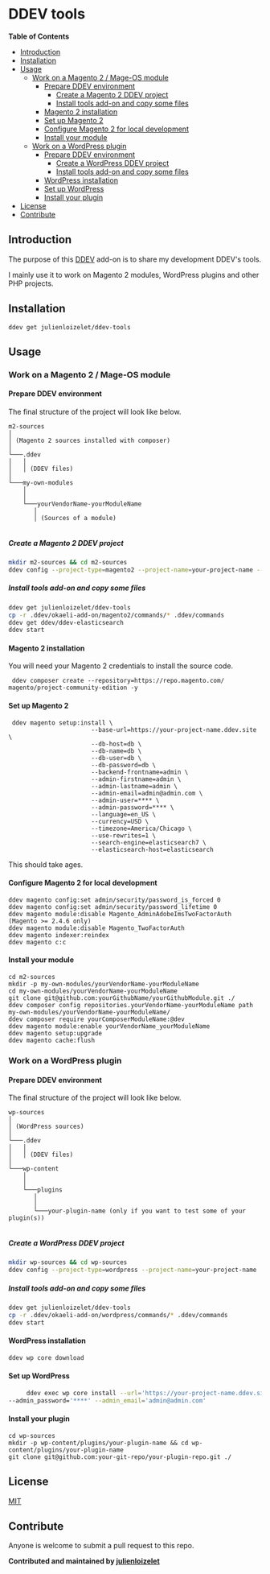 

# DDEV tools

<!-- START doctoc generated TOC please keep comment here to allow auto update -->
<!-- DON'T EDIT THIS SECTION, INSTEAD RE-RUN doctoc TO UPDATE -->
**Table of Contents**

- [Introduction](#introduction)
- [Installation](#installation)
- [Usage](#usage)
  - [Work on a Magento 2 / Mage-OS module](#work-on-a-magento-2--mage-os-module)
    - [Prepare DDEV environment](#prepare-ddev-environment)
      - [Create a Magento 2 DDEV project](#create-a-magento-2-ddev-project)
      - [Install tools add-on and copy some files](#install-tools-add-on-and-copy-some-files)
    - [Magento 2 installation](#magento-2-installation)
    - [Set up Magento 2](#set-up-magento-2)
    - [Configure Magento 2 for local development](#configure-magento-2-for-local-development)
    - [Install your module](#install-your-module)
  - [Work on a WordPress plugin](#work-on-a-wordpress-plugin)
    - [Prepare DDEV environment](#prepare-ddev-environment-1)
      - [Create a WordPress DDEV project](#create-a-wordpress-ddev-project)
      - [Install tools add-on and copy some files](#install-tools-add-on-and-copy-some-files-1)
    - [WordPress installation](#wordpress-installation)
    - [Set up WordPress](#set-up-wordpress)
    - [Install your plugin](#install-your-plugin)
- [License](#license)
- [Contribute](#contribute)

<!-- END doctoc generated TOC please keep comment here to allow auto update -->

## Introduction

The purpose of this [DDEV](https://ddev.readthedocs.io/en/stable/) add-on is to share my development DDEV's tools.

I mainly use it to work on Magento 2 modules, WordPress plugins and other PHP projects.


## Installation

`ddev get julienloizelet/ddev-tools`


## Usage

### Work on a Magento 2 / Mage-OS module

#### Prepare DDEV environment

The final structure of the project will look like below.

```
m2-sources
│   
│ (Magento 2 sources installed with composer)    
│
└───.ddev
│   │   
│   │ (DDEV files)
│   
└───my-own-modules
    │   
    │
    └───yourVendorName-yourModuleName
       │   
       │ (Sources of a module)
         
```


##### Create a Magento 2 DDEV project

```bash
mkdir m2-sources && cd m2-sources
ddev config --project-type=magento2 --project-name=your-project-name --php-version=8.1 --docroot=pub --create-docroot --disable-settings-management
```


##### Install tools add-on and copy some files

```bash
ddev get julienloizelet/ddev-tools
cp -r .ddev/okaeli-add-on/magento2/commands/* .ddev/commands
ddev get ddev/ddev-elasticsearch
ddev start
```


#### Magento 2 installation
You will need your Magento 2 credentials to install the source code.

     ddev composer create --repository=https://repo.magento.com/ magento/project-community-edition -y


#### Set up Magento 2

     ddev magento setup:install \
                           --base-url=https://your-project-name.ddev.site \
                           --db-host=db \
                           --db-name=db \
                           --db-user=db \
                           --db-password=db \
                           --backend-frontname=admin \
                           --admin-firstname=admin \
                           --admin-lastname=admin \
                           --admin-email=admin@admin.com \
                           --admin-user=**** \
                           --admin-password=**** \
                           --language=en_US \
                           --currency=USD \
                           --timezone=America/Chicago \
                           --use-rewrites=1 \
                           --search-engine=elasticsearch7 \
                           --elasticsearch-host=elasticsearch

This should take ages.

#### Configure Magento 2 for local development

    ddev magento config:set admin/security/password_is_forced 0
    ddev magento config:set admin/security/password_lifetime 0
    ddev magento module:disable Magento_AdminAdobeImsTwoFactorAuth (Magento >= 2.4.6 only)
    ddev magento module:disable Magento_TwoFactorAuth
    ddev magento indexer:reindex
    ddev magento c:c

#### Install your module

```
cd m2-sources
mkdir -p my-own-modules/yourVendorName-yourModuleName
cd my-own-modules/yourVendorName-yourModuleName 
git clone git@github.com:yourGithubName/yourGithubModule.git ./
ddev composer config repositories.yourVendorName-yourModuleName path my-own-modules/yourVendorName-yourModuleName/
ddev composer require yourComposerModuleName:@dev
ddev magento module:enable yourVendorName_yourModuleName
ddev magento setup:upgrade
ddev magento cache:flush
```



### Work on a WordPress plugin

#### Prepare DDEV environment

The final structure of the project will look like below.

```
wp-sources
│   
│ (WordPress sources)    
│
└───.ddev
│   │   
│   │ (DDEV files)
│   
└───wp-content 
    │   
    │
    └───plugins
       │   
       │
       └───your-plugin-name (only if you want to test some of your plugin(s))
         
```


##### Create a WordPress DDEV project

```bash
mkdir wp-sources && cd wp-sources
ddev config --project-type=wordpress --project-name=your-project-name
```


##### Install tools add-on and copy some files

```bash
ddev get julienloizelet/ddev-tools
cp -r .ddev/okaeli-add-on/wordpress/commands/* .ddev/commands
ddev start
```


#### WordPress installation

```bash
ddev wp core download
````


#### Set up WordPress

```bash
     ddev exec wp core install --url='https://your-project-name.ddev.site' --title='WordPress' --admin_user='****' 
--admin_password='****' --admin_email='admin@admin.com'
````

#### Install your plugin

```
cd wp-sources
mkdir -p wp-content/plugins/your-plugin-name && cd wp-content/plugins/your-plugin-name
git clone git@github.com:your-git-repo/your-plugin-repo.git ./
```

## License

[MIT](LICENSE)


## Contribute

Anyone is welcome to submit a pull request to this repo.


**Contributed and maintained by [julienloizelet](https://github.com/julienloizelet)**

